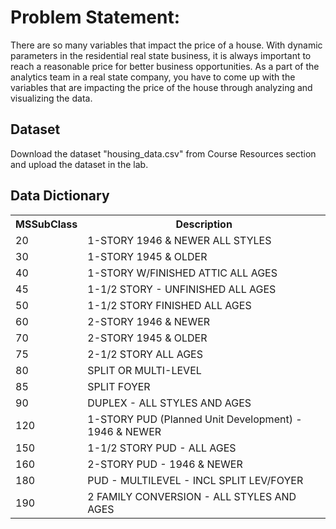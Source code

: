 <!DOCTYPE html>
<html>
<head>
  
</head>
<body>
  <h1>Problem Statement:</h1>
  <p>
    There are so many variables that impact the price of a house. With dynamic parameters in the residential real state business, it is always important to reach a reasonable price for better business opportunities. As a part of the analytics team in a real state company, you have to come up with the variables that are impacting the price of the house through analyzing and visualizing the data.
  </p>

  <h2>Dataset</h2>
  <p>Download the dataset "housing_data.csv" from Course Resources section and upload the dataset in the lab.</p>

  <h2>Data Dictionary</h2>
  <table>
    <tr>
      <th>MSSubClass</th>
      <th>Description</th>
    </tr>
    <tr>
      <td>20</td>
      <td>1-STORY 1946 & NEWER ALL STYLES</td>
    </tr>
    <tr>
      <td>30</td>
      <td>1-STORY 1945 & OLDER</td>
    </tr>
    <tr>
      <td>40</td>
      <td>1-STORY W/FINISHED ATTIC ALL AGES</td>
    </tr>
    <tr>
      <td>45</td>
      <td>1-1/2 STORY - UNFINISHED ALL AGES</td>
    </tr>
    <tr>
      <td>50</td>
      <td>1-1/2 STORY FINISHED ALL AGES</td>
    </tr>
    <tr>
      <td>60</td>
      <td>2-STORY 1946 & NEWER</td>
    </tr>
    <tr>
      <td>70</td>
      <td>2-STORY 1945 & OLDER</td>
    </tr>
    <tr>
      <td>75</td>
      <td>2-1/2 STORY ALL AGES</td>
    </tr>
    <tr>
      <td>80</td>
      <td>SPLIT OR MULTI-LEVEL</td>
    </tr>
    <tr>
      <td>85</td>
      <td>SPLIT FOYER</td>
    </tr>
    <tr>
      <td>90</td>
      <td>DUPLEX - ALL STYLES AND AGES</td>
    </tr>
    <tr>
      <td>120</td>
      <td>1-STORY PUD (Planned Unit Development) - 1946 & NEWER</td>
    </tr>
    <tr>
      <td>150</td>
      <td>1-1/2 STORY PUD - ALL AGES</td>
    </tr>
    <tr>
      <td>160</td>
      <td>2-STORY PUD - 1946 & NEWER</td>
    </tr>
    <tr>
      <td>180</td>
      <td>PUD - MULTILEVEL - INCL SPLIT LEV/FOYER</td>
    </tr>
    <tr>
      <td>190</td>
      <td>2 FAMILY CONVERSION - ALL STYLES AND AGES</td>
    </tr>
  </table>
</body>
</html>

